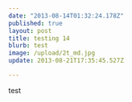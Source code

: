 ```yaml
---
date: "2013-08-14T01:32:24.178Z"
published: true
layout: post
title: testing 14
blurb: test
image: /upload/2t_md.jpg
update: 2013-08-21T17:35:45.527Z

---
```


test
